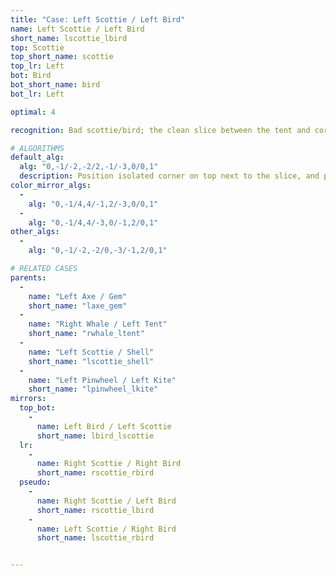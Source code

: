 ```yaml
---
title: "Case: Left Scottie / Left Bird"
name: Left Scottie / Left Bird
short_name: lscottie_lbird
top: Scottie
top_short_name: scottie
top_lr: Left
bot: Bird
bot_short_name: bird
bot_lr: Left

optimal: 4

recognition: Bad scottie/bird; the clean slice between the tent and corner on top preserves squareshape when preserving the  kite on bottom.

# ALGORITHMS
default_alg:
  alg: "0,-1/-2,-2/2,-1/-3,0/0,1"
  description: Position isolated corner on top next to the slice, and preserve D kite in DL; first move trades isolated corner on top with isolated edge on bottom to make axe/gem.
color_mirror_algs:
  -
    alg: "0,-1/4,4/-1,2/-3,0/0,1"
  -
    alg: "0,-1/4,4/-3,0/-1,2/0,1"
other_algs:
  -
    alg: "0,-1/-2,-2/0,-3/-1,2/0,1"

# RELATED CASES
parents:
  -
    name: "Left Axe / Gem"
    short_name: "laxe_gem"
  -
    name: "Right Whale / Left Tent"
    short_name: "rwhale_ltent"
  -
    name: "Left Scottie / Shell"
    short_name: "lscottie_shell"
  -
    name: "Left Pinwheel / Left Kite"
    short_name: "lpinwheel_lkite"
mirrors:
  top_bot:
    -
      name: Left Bird / Left Scottie
      short_name: lbird_lscottie
  lr:
    -
      name: Right Scottie / Right Bird
      short_name: rscottie_rbird
  pseudo:
    -
      name: Right Scottie / Left Bird
      short_name: rscottie_lbird
    -
      name: Left Scottie / Right Bird
      short_name: lscottie_rbird


---
```


